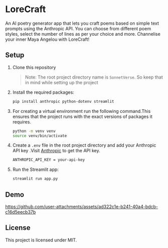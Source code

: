 # LoreCraft

An AI poetry generator app that lets you craft poems based on simple text prompts using the Anthropic API.
You can choose from different poem styles, select the number of lines as per your choice
and more.
 Channelise your inner Maya Angelou with LoreCraft!


## Setup

1. Clone this repository
   >Note: The root project directory name is `SonnetVerse`. So keep that in mind while setting up the project
2. Install the required packages:
   ```sh
   pip install anthropic python-dotenv streamlit
   ```
3. For creating a virtual environment run the following command.This ensures that the project runs with the exact versions of packages it requires.
   ```sh
   python -m venv venv
   source venv/bin/activate
   ```

4. Create a `.env` file in the root project directory and add your Anthropic API key .Visit [Anthropic](https://console.anthropic.com/dashboard) to get the API key.
   ```sh
   ANTHROPIC_API_KEY = your-api-key
   ```

5. Run the Streamlit app:
   ```sh
   streamlit run app.py
   ```


## Demo



https://github.com/user-attachments/assets/ad322c1e-b241-40a4-bdcb-c16d5eecb37b




## License
 This project is licensed under MIT.


